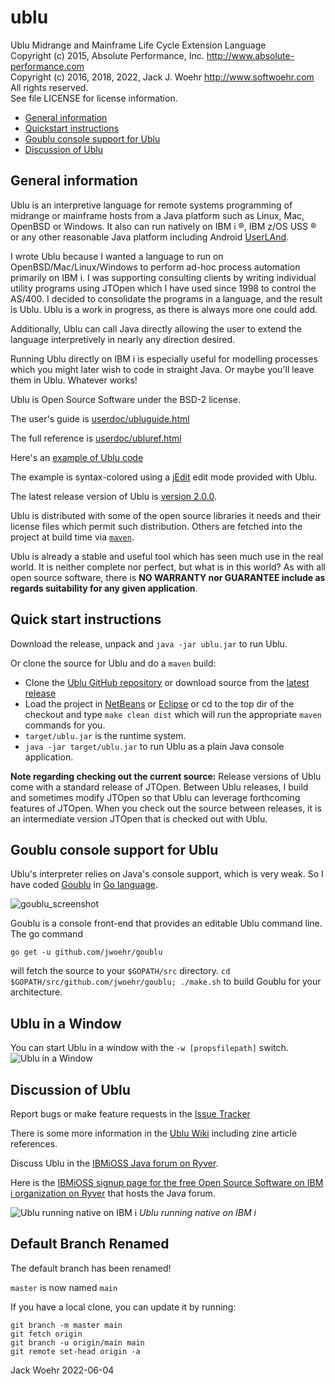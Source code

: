 # ublu
Ublu Midrange and Mainframe Life Cycle Extension Language<br>
Copyright (c) 2015, Absolute Performance, Inc. http://www.absolute-performance.com<br>
Copyright (c) 2016, 2018, 2022, Jack J. Woehr http://www.softwoehr.com<br>
All rights reserved.<br>
See file LICENSE for license information.

* <a href="#general">General information</a>
* <a href="#quickstart">Quickstart instructions</a>
* <a href="#goublu">Goublu console support for Ublu</a>
* <a href="#discussion">Discussion of Ublu</a>

<a name="general"></a>
## General information

Ublu is an interpretive language for remote systems programming of midrange or
mainframe hosts from a Java platform such as Linux, Mac, OpenBSD or Windows. It
also can run natively on IBM i ®, IBM z/OS USS ® or any other reasonable Java
platform including Android [UserLAnd](https://userland.tech/).

I wrote Ublu because I wanted a language to run on OpenBSD/Mac/Linux/Windows to
perform ad-hoc process automation primarily on IBM i. I was
supporting consulting clients by writing individual utility programs using JTOpen
which I have used since 1998 to control the AS/400. I decided to consolidate
the programs in a language, and the result is Ublu. Ublu is a work in progress,
as there is always more one could add.

Additionally, Ublu can call Java directly allowing the user to extend the
language interpretively in nearly any direction desired.

Running Ublu directly on IBM i is especially useful for modelling processes
which you might later wish to code in straight Java. Or maybe you'll leave them
in Ublu. Whatever works!

Ublu is Open Source Software under the BSD-2 license.

The user's guide is [userdoc/ubluguide.html](http://www.softwoehr.com/softwoehr/oss/ubludoc/ubluguide.html)

The full reference is [userdoc/ubluref.html](http://www.softwoehr.com/softwoehr/oss/ubludoc/ubluref.html)

Here's an [example of Ublu code](http://www.softwoehr.com/softwoehr/oss/ubludoc/jobstuff-example.html)

The example is syntax-colored using a [jEdit](https://jedit.org) edit mode provided with Ublu.

The latest release version of Ublu is [version 2.0.0](https://github.com/jwoehr/ublu/releases/tag/v2.0.0).

Ublu is distributed with some of the open source libraries it needs and their license files which permit such distribution.
Others are fetched into the project at build time via <a href="https://maven.apache.org/">`maven`</a>.

Ublu is already a stable and useful tool which has seen much use in the real world. It is neither complete nor perfect,
but what is in this world? As with all open source software, there is <b>NO WARRANTY nor GUARANTEE include as regards
suitability for any given application</b>.

<a name="quickstart"></a>
## Quick start instructions

Download the release, unpack and `java -jar ublu.jar` to run Ublu.

Or clone the source for Ublu and do a `maven` build:

* Clone the [Ublu GitHub repository](https://github.com/jwoehr/ublu.git) or download source from the [latest release](https://github.com/jwoehr/ublu/releases)
* Load the project in [NetBeans](http://www.netbeans.org) or [Eclipse](https://www.eclipse.org/) or cd to the top dir of the checkout and type `make clean dist` which will run the appropriate `maven` commands for you.
* `target/ublu.jar` is the runtime system.
* `java -jar target/ublu.jar` to run Ublu as a plain Java console application.

**Note regarding checking out the current source:** Release versions of Ublu come with a standard release of JTOpen.
Between Ublu releases, I build and sometimes modify JTOpen so that Ublu can leverage forthcoming features of JTOpen.
When you check out the source between releases, it is an intermediate version JTOpen that is checked out with Ublu.

<a name="goublu"></a>
## Goublu console support for Ublu

Ublu's interpreter relies on Java's console support, which is very weak.
So I have coded [Goublu](https://github.com/jwoehr/goublu) in [Go language](https://golang.org/).

![goublu_screenshot](https://user-images.githubusercontent.com/4604036/28322382-317d05fa-6b93-11e7-8457-b07eec2873af.png)

Goublu is a console front-end that provides an editable Ublu command line. The go command

`go get -u github.com/jwoehr/goublu`

will fetch the source to your `$GOPATH/src` directory. `cd $GOPATH/src/github.com/jwoehr/goublu; ./make.sh` to build Goublu for your architecture.

## Ublu in a Window
You can start Ublu in a window with the `-w [propsfilepath]` switch.
![Ublu in a Window](https://user-images.githubusercontent.com/4604036/27810879-ed42fa88-601c-11e7-9415-83437266c091.jpg)

## <a name="discussion">Discussion of Ublu</a>

Report bugs or make feature requests in the [Issue Tracker](https://github.com/jwoehr/ublu/issues)

There is some more information in the [Ublu Wiki](https://github.com/jwoehr/ublu/wiki) including zine article references.

Discuss Ublu in the [IBMiOSS Java forum on Ryver](https://ibmioss.ryver.com/index.html#forums/1057363).

Here is the [IBMiOSS signup page for the free Open Source Software on IBM i organization on Ryver](http://ibm.biz/ibmioss-chat)
that hosts the Java forum.

![Ublu running native on IBM i](https://user-images.githubusercontent.com/4604036/30892141-33301764-a2f4-11e7-88e6-e7583866037e.jpg)
*_Ublu running native on IBM i_*

## Default Branch Renamed

The default branch has been renamed!

`master` is now named `main`

If you have a local clone, you can update it by running:
```
git branch -m master main
git fetch origin
git branch -u origin/main main
git remote set-head origin -a
```
Jack Woehr 2022-06-04
